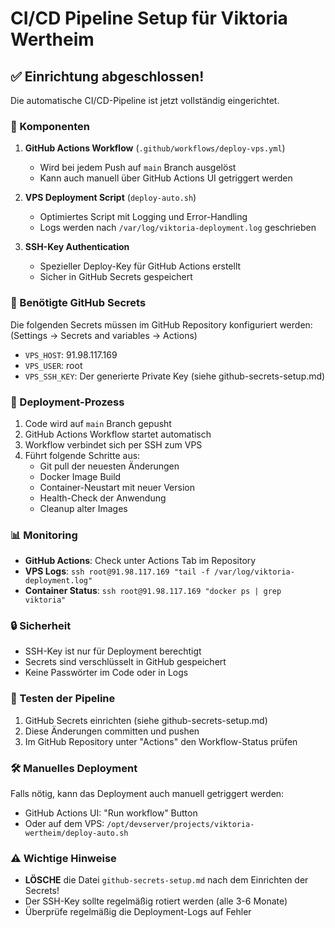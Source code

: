 # CI/CD Pipeline Setup für Viktoria Wertheim

## ✅ Einrichtung abgeschlossen!

Die automatische CI/CD-Pipeline ist jetzt vollständig eingerichtet.

### 🔧 Komponenten

1. **GitHub Actions Workflow** (`.github/workflows/deploy-vps.yml`)
   - Wird bei jedem Push auf `main` Branch ausgelöst
   - Kann auch manuell über GitHub Actions UI getriggert werden

2. **VPS Deployment Script** (`deploy-auto.sh`)
   - Optimiertes Script mit Logging und Error-Handling
   - Logs werden nach `/var/log/viktoria-deployment.log` geschrieben

3. **SSH-Key Authentication**
   - Spezieller Deploy-Key für GitHub Actions erstellt
   - Sicher in GitHub Secrets gespeichert

### 📝 Benötigte GitHub Secrets

Die folgenden Secrets müssen im GitHub Repository konfiguriert werden:
(Settings → Secrets and variables → Actions)

- `VPS_HOST`: 91.98.117.169
- `VPS_USER`: root  
- `VPS_SSH_KEY`: Der generierte Private Key (siehe github-secrets-setup.md)

### 🚀 Deployment-Prozess

1. Code wird auf `main` Branch gepusht
2. GitHub Actions Workflow startet automatisch
3. Workflow verbindet sich per SSH zum VPS
4. Führt folgende Schritte aus:
   - Git pull der neuesten Änderungen
   - Docker Image Build
   - Container-Neustart mit neuer Version
   - Health-Check der Anwendung
   - Cleanup alter Images

### 📊 Monitoring

- **GitHub Actions**: Check unter Actions Tab im Repository
- **VPS Logs**: `ssh root@91.98.117.169 "tail -f /var/log/viktoria-deployment.log"`
- **Container Status**: `ssh root@91.98.117.169 "docker ps | grep viktoria"`

### 🔒 Sicherheit

- SSH-Key ist nur für Deployment berechtigt
- Secrets sind verschlüsselt in GitHub gespeichert
- Keine Passwörter im Code oder in Logs

### 🧪 Testen der Pipeline

1. GitHub Secrets einrichten (siehe github-secrets-setup.md)
2. Diese Änderungen committen und pushen
3. Im GitHub Repository unter "Actions" den Workflow-Status prüfen

### 🛠️ Manuelles Deployment

Falls nötig, kann das Deployment auch manuell getriggert werden:
- GitHub Actions UI: "Run workflow" Button
- Oder auf dem VPS: `/opt/devserver/projects/viktoria-wertheim/deploy-auto.sh`

### ⚠️ Wichtige Hinweise

- **LÖSCHE** die Datei `github-secrets-setup.md` nach dem Einrichten der Secrets!
- Der SSH-Key sollte regelmäßig rotiert werden (alle 3-6 Monate)
- Überprüfe regelmäßig die Deployment-Logs auf Fehler